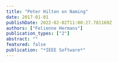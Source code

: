 ```yaml
---
title: "Peter Hilton on Naming"
date: 2017-01-01
publishDate: 2022-02-02T11:00:27.781169Z
authors: ["Felienne Hermans"]
publication_types: ["2"]
abstract: ""
featured: false
publication: "*IEEE Software*"
---
```


